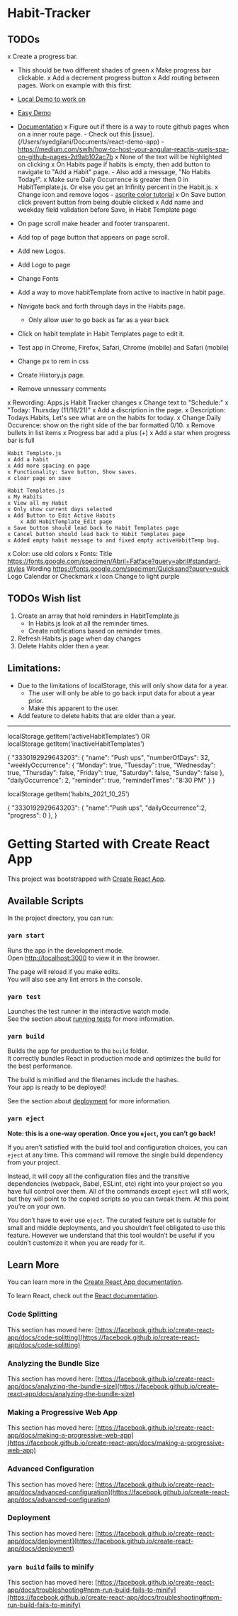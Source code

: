 # Habit-Tracker

## TODOs

x Create a progress bar.
   - This should be two different shades of green
x Make progress bar clickable.
x Add a decrement progress button
x Add routing between pages.
   Work on example with this first:
   - [Local Demo to work on](/Users/syedgilani/Documents/react-demo-app)
   - [Easy Demo](https://reactrouter.com/docs/en/v6/getting-started/tutorial)
   - [Documentation](https://reactrouter.com/web/guides/quick-start)
x Figure out if there is a way to route github pages when on a inner route page.
	- Check out this [issue]. (/Users/syedgilani/Documents/react-demo-app)
	- https://medium.com/swlh/how-to-host-your-angular-reactjs-vuejs-spa-on-github-pages-2d9ab102ac7b
x None of the text will be highlighted on clicking
x On Habits page if habits is empty, then add button to navigate to "Add a Habit" page. 
	- Also add a message, "No Habits Today!".
x Make sure Daily Occurrence is greater then 0 in HabitTemplate.js. Or else you get an Infinity percent in the Habit.js.
x Change icon and remove logos
	- [asprite color tutorial](https://www.youtube.com/watch?v=GLfliF05qAU)
x On Save button click prevent button from being double clicked
x Add name and weekday field validation before Save, in Habit Template page

	
- On page scroll make header and footer transparent.
- Add top of page button that appears on page scroll.
- Add new Logos.
- Add Logo to page
- Change Fonts
- Add a way to move habitTemplate from active to inactive in habit page.
- Navigate back and forth through days in the Habits page.
	- Only allow user to go back as far as a year back
- Click on habit template in Habit Templates page to edit it.
- Test app in Chrome, Firefox, Safari, Chrome (mobile) and Safari (mobile)
- Change px to rem in css
- Create History.js page.
- Remove unnessary comments

x Rewording: Apps.js Habit Tracker changes
	x Change text to "Schedule:"
		x "Today: Thursday (11/18/21)"
	x Add a discription in the page.
	x Description: Todays Habits, Let's see what are on the habits for today.
	x Change Daily Occurence: show on the right side of the bar formatted 0/10.
	x Remove bullets in list items
	x Progress bar add a plus (+)
	x Add a star when progress bar is full

	Habit Template.js
	x Add a habit
	x Add more spacing on page
	x Functionality: Save button, Show saves.
	x clear page on save

	Habit Templates.js
	x My Habits
	x View all my Habit
	x Only show current days selected
	x Add Button to Edit Active Habits
		x Add HabitTemplate_Edit page
	x Save button should lead back to Habit Templates page
	x Cancel button should lead back to Habit Templates page
	x Added empty habit message to and fixed empty activeHabitTemp bug.


x Color: use old colors
x Fonts: Title https://fonts.google.com/specimen/Abril+Fatface?query=abril#standard-styles
		Wording https://fonts.google.com/specimen/Quicksand?query=quick
		Logo Calendar or Checkmark
x Icon Change to light purple


## TODOs Wish list

1. Create an array that hold reminders in HabitTemplate.js
	- In Habits.js look at all the reminder times.
	- Create notifications based on reminder times.
2. Refresh Habits.js page when day changes
3. Delete Habits older then a year.



## Limitations:

- Due to the limitations of localStorage, this will only show data for a year.
   - The user will only be able to go back input data for about a year prior.
   - Make this apparent to the user.
- Add feature to delete habits that are older than a year.

---

localStorage.getItem('activeHabitTemplates') OR localStorage.getItem('inactiveHabitTemplates')

{
	"3330192929643203": {
		"name": "Push ups",
		"numberOfDays": 32,
		"weeklyOccurrence": {
			"Monday": true,
			"Tuesday": true,
			"Wednesday": true,
			"Thursday": false,
			"Friday": true,
			"Saturday": false,
			"Sunday": false
		},
		"dailyOccurrence": 2,
		"reminder": true,
		"reminderTimes": "8:30 PM"
	}
}

localStorage.getItem('habits_2021_10_25')

{
   "3330192929643203": {
      "name":"Push ups",
      "dailyOccurrence":2,
      "progress": 0
   },
}


# Getting Started with Create React App

This project was bootstrapped with [Create React App](https://github.com/facebook/create-react-app).

## Available Scripts

In the project directory, you can run:

### `yarn start`

Runs the app in the development mode.\
Open [http://localhost:3000](http://localhost:3000) to view it in the browser.

The page will reload if you make edits.\
You will also see any lint errors in the console.

### `yarn test`

Launches the test runner in the interactive watch mode.\
See the section about [running tests](https://facebook.github.io/create-react-app/docs/running-tests) for more information.

### `yarn build`

Builds the app for production to the `build` folder.\
It correctly bundles React in production mode and optimizes the build for the best performance.

The build is minified and the filenames include the hashes.\
Your app is ready to be deployed!

See the section about [deployment](https://facebook.github.io/create-react-app/docs/deployment) for more information.

### `yarn eject`

**Note: this is a one-way operation. Once you `eject`, you can’t go back!**

If you aren’t satisfied with the build tool and configuration choices, you can `eject` at any time. This command will remove the single build dependency from your project.

Instead, it will copy all the configuration files and the transitive dependencies (webpack, Babel, ESLint, etc) right into your project so you have full control over them. All of the commands except `eject` will still work, but they will point to the copied scripts so you can tweak them. At this point you’re on your own.

You don’t have to ever use `eject`. The curated feature set is suitable for small and middle deployments, and you shouldn’t feel obligated to use this feature. However we understand that this tool wouldn’t be useful if you couldn’t customize it when you are ready for it.

## Learn More

You can learn more in the [Create React App documentation](https://facebook.github.io/create-react-app/docs/getting-started).

To learn React, check out the [React documentation](https://reactjs.org/).

### Code Splitting

This section has moved here: [https://facebook.github.io/create-react-app/docs/code-splitting](https://facebook.github.io/create-react-app/docs/code-splitting)

### Analyzing the Bundle Size

This section has moved here: [https://facebook.github.io/create-react-app/docs/analyzing-the-bundle-size](https://facebook.github.io/create-react-app/docs/analyzing-the-bundle-size)

### Making a Progressive Web App

This section has moved here: [https://facebook.github.io/create-react-app/docs/making-a-progressive-web-app](https://facebook.github.io/create-react-app/docs/making-a-progressive-web-app)

### Advanced Configuration

This section has moved here: [https://facebook.github.io/create-react-app/docs/advanced-configuration](https://facebook.github.io/create-react-app/docs/advanced-configuration)

### Deployment

This section has moved here: [https://facebook.github.io/create-react-app/docs/deployment](https://facebook.github.io/create-react-app/docs/deployment)

### `yarn build` fails to minify

This section has moved here: [https://facebook.github.io/create-react-app/docs/troubleshooting#npm-run-build-fails-to-minify](https://facebook.github.io/create-react-app/docs/troubleshooting#npm-run-build-fails-to-minify)
